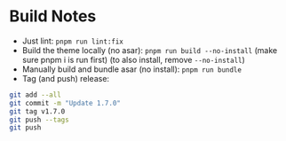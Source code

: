 # Build Notes
- Just lint: `pnpm run lint:fix`
- Build the theme locally (no asar): `pnpm run build --no-install` (make sure pnpm i is run first) (to also install, remove `--no-install`)
- Manually build and bundle asar (no install): `pnpm run bundle`
- Tag (and push) release:
```sh
git add --all
git commit -m "Update 1.7.0"
git tag v1.7.0
git push --tags
git push
```
